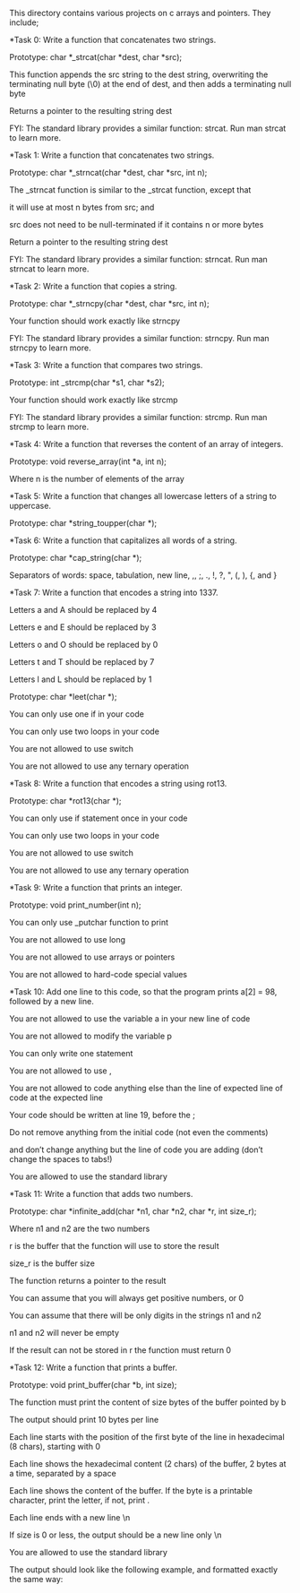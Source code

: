 This directory contains various projects on c arrays and pointers. They include;



*Task 0: Write a function that concatenates two strings.



Prototype: char *_strcat(char *dest, char *src);



This function appends the src string to the dest string, overwriting the terminating null byte (\0) at the end of dest, and then adds a terminating null byte



Returns a pointer to the resulting string dest



FYI: The standard library provides a similar function: strcat. Run man strcat to learn more.



*Task 1: Write a function that concatenates two strings.



Prototype: char *_strncat(char *dest, char *src, int n);



The _strncat function is similar to the _strcat function, except that



it will use at most n bytes from src; and



src does not need to be null-terminated if it contains n or more bytes



Return a pointer to the resulting string dest



FYI: The standard library provides a similar function: strncat. Run man strncat to learn more.



*Task 2: Write a function that copies a string.



Prototype: char *_strncpy(char *dest, char *src, int n);



Your function should work exactly like strncpy



FYI: The standard library provides a similar function: strncpy. Run man strncpy to learn more.



*Task 3: Write a function that compares two strings.



Prototype: int _strcmp(char *s1, char *s2);



Your function should work exactly like strcmp



FYI: The standard library provides a similar function: strcmp. Run man strcmp to learn more.



*Task 4: Write a function that reverses the content of an array of integers.



Prototype: void reverse_array(int *a, int n);



Where n is the number of elements of the array



*Task 5: Write a function that changes all lowercase letters of a string to uppercase.



Prototype: char *string_toupper(char *);



*Task 6: Write a function that capitalizes all words of a string.



Prototype: char *cap_string(char *);



Separators of words: space, tabulation, new line, ,, ;, ., !, ?, ", (, ), {, and }



*Task 7: Write a function that encodes a string into 1337.



Letters a and A should be replaced by 4



Letters e and E should be replaced by 3



Letters o and O should be replaced by 0



Letters t and T should be replaced by 7



Letters l and L should be replaced by 1



Prototype: char *leet(char *);



You can only use one if in your code



You can only use two loops in your code



You are not allowed to use switch



You are not allowed to use any ternary operation



*Task 8: Write a function that encodes a string using rot13.



Prototype: char *rot13(char *);



You can only use if statement once in your code



You can only use two loops in your code



You are not allowed to use switch



You are not allowed to use any ternary operation



*Task 9: Write a function that prints an integer.



Prototype: void print_number(int n);



You can only use _putchar function to print



You are not allowed to use long



You are not allowed to use arrays or pointers



You are not allowed to hard-code special values



*Task 10: Add one line to this code, so that the program prints a[2] = 98, followed by a new line.



You are not allowed to use the variable a in your new line of code



You are not allowed to modify the variable p



You can only write one statement



You are not allowed to use ,



You are not allowed to code anything else than the line of expected line of code at the expected line



Your code should be written at line 19, before the ;



Do not remove anything from the initial code (not even the comments)



and don’t change anything but the line of code you are adding (don’t change the spaces to tabs!)



You are allowed to use the standard library



*Task 11: Write a function that adds two numbers.



Prototype: char *infinite_add(char *n1, char *n2, char *r, int size_r);



Where n1 and n2 are the two numbers



r is the buffer that the function will use to store the result



size_r is the buffer size



The function returns a pointer to the result



You can assume that you will always get positive numbers, or 0



You can assume that there will be only digits in the strings n1 and n2



n1 and n2 will never be empty



If the result can not be stored in r the function must return 0



*Task 12: Write a function that prints a buffer.



Prototype: void print_buffer(char *b, int size);



The function must print the content of size bytes of the buffer pointed by b



The output should print 10 bytes per line



Each line starts with the position of the first byte of the line in hexadecimal (8 chars), starting with 0



Each line shows the hexadecimal content (2 chars) of the buffer, 2 bytes at a time, separated by a space



Each line shows the content of the buffer. If the byte is a printable character, print the letter, if not, print .



Each line ends with a new line \n



If size is 0 or less, the output should be a new line only \n



You are allowed to use the standard library



The output should look like the following example, and formatted exactly the same way:
